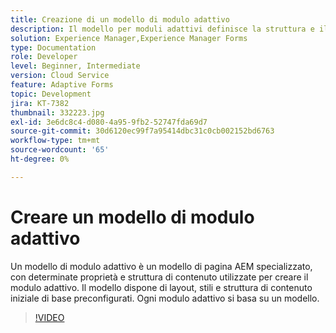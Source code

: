 ```yaml
---
title: Creazione di un modello di modulo adattivo
description: Il modello per moduli adattivi definisce la struttura e il contenuto iniziale del modulo adattivo.
solution: Experience Manager,Experience Manager Forms
type: Documentation
role: Developer
level: Beginner, Intermediate
version: Cloud Service
feature: Adaptive Forms
topic: Development
jira: KT-7382
thumbnail: 332223.jpg
exl-id: 3e6dc8c4-d080-4a95-9fb2-52747fda69d7
source-git-commit: 30d6120ec99f7a95414dbc31c0cb002152bd6763
workflow-type: tm+mt
source-wordcount: '65'
ht-degree: 0%

---
```


# Creare un modello di modulo adattivo

Un modello di modulo adattivo è un modello di pagina AEM specializzato, con determinate proprietà e struttura di contenuto utilizzate per creare il modulo adattivo. Il modello dispone di layout, stili e struttura di contenuto iniziale di base preconfigurati. Ogni modulo adattivo si basa su un modello.

>[!VIDEO](https://video.tv.adobe.com/v/332223?quality=12&learn=on)
